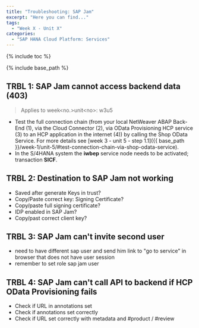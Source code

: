 ```yaml
---
title: "Troubleshooting: SAP Jam"
excerpt: "Here you can find..."
tags:
  - "Week X - Unit X"
categories:
  - "SAP HANA Cloud Platform: Services"
---
```


<a name="top"/>

{% include toc %}

{% include base_path %}

## TRBL 1: SAP Jam cannot access backend data (403)
> Applies to week\<no.>unit\<no>: w3u5

- Test the full connection chain (from your local NetWeaver ABAP Back-End (1), via the Cloud Connector (2), via OData Provisioning HCP service (3) to an HCP application in the internet (4)) by calling the Shop OData Service. For more details see [week 3 - unit 5 - step 1.1]({{ base_path }}/week-1/unit-5/#test-connection-chain-via-shop-odata-service).
- In the S/4HANA system the **iwbep** service node needs to be activated; transaction **SICF**.

## TRBL 2: Destination to SAP Jam  not working
- Saved after generate Keys in trust?
- Copy/Paste correct key: Signing Certificate?
- Copy/paste full signing certificate?
- IDP enabled in SAP Jam?
- Copy/past correct client key?

## TRBL 3: SAP Jam can't invite second user
- need to have different sap user and send him link to "go to service" in browser that does not have user session
- remember to set role sap jam user

## TRBL 4: SAP Jam can't call API to backend if HCP OData Provisioning fails
- Check if URL in annotations set
- Check if annotations set correctly
- Check if URL set correctly with metadata and #product / #review
